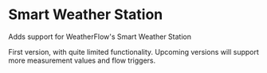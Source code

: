 # Smart Weather Station

Adds support for WeatherFlow's Smart Weather Station

First version, with quite limited functionality.
Upcoming versions will support more measurement values and flow triggers.